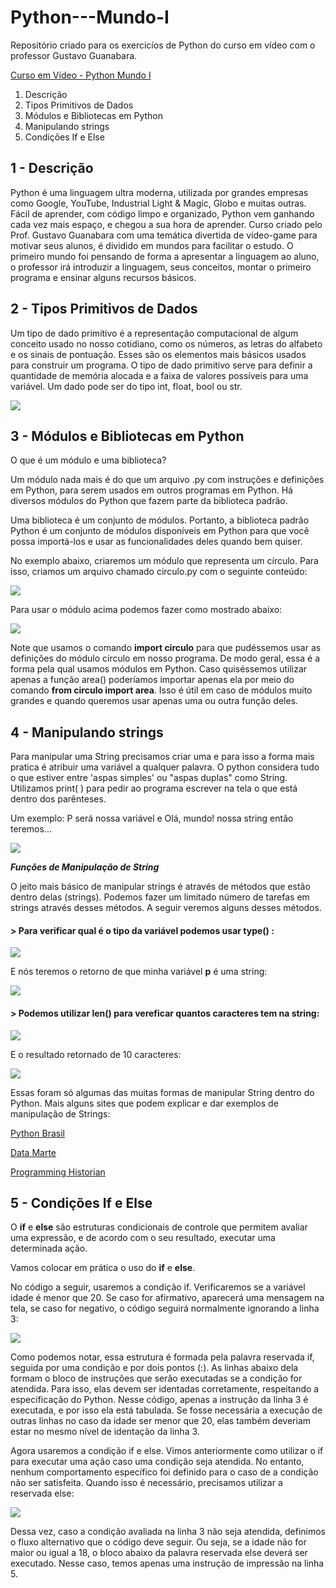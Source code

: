 # Python---Mundo-I
Repositório criado para os exercicíos de Python do curso em vídeo com o professor Gustavo Guanabara.

[Curso em Vídeo - Python Mundo I](https://youtu.be/S9uPNppGsGo)

1. Descrição
2. Tipos Primitivos de Dados
3. Módulos e Bibliotecas em Python
4. Manipulando strings
5. Condições If e Else

## 1 - Descrição
Python é uma linguagem ultra moderna, utilizada por grandes empresas como Google, YouTube, Industrial Light & Magic, Globo e muitas outras. Fácil de aprender, com código limpo e organizado, Python vem ganhando cada vez mais espaço, e chegou a sua hora de aprender. Curso criado pelo Prof. Gustavo Guanabara com uma temática divertida de vídeo-game para motivar seus alunos, é dividido em mundos para facilitar o estudo.
O primeiro mundo foi pensando de forma a apresentar a linguagem ao aluno, o professor irá introduzir a linguagem, seus conceitos, montar o primeiro programa e ensinar alguns recursos básicos.

## 2 - Tipos Primitivos de Dados

Um tipo de dado primitivo é a representação computacional de algum conceito usado no nosso cotidiano, como os números, as letras do alfabeto e os sinais de pontuação. Esses são os elementos mais básicos usados para construir um programa. O tipo de dado primitivo serve para definir a quantidade de memória alocada e a faixa de valores possíveis para uma variável. Um dado pode ser do tipo int, float, bool ou str.

![](imagens/tipos.png)

## 3 - Módulos e Bibliotecas em Python
O que é um módulo e uma biblioteca?

Um módulo nada mais é do que um arquivo .py com instruções e definições em Python, para serem usados em outros programas em Python. Há diversos módulos do Python que fazem parte da biblioteca padrão. 

Uma biblioteca é um conjunto de módulos. Portanto, a biblioteca padrão Python é um conjunto de módulos disponíveis em Python para que você possa importá-los e usar as funcionalidades deles quando bem quiser.

No exemplo abaixo, criaremos um módulo que representa um círculo. Para isso, criamos um arquivo chamado circulo.py com o seguinte conteúdo:

![](imagens/modulo.png)
 
 Para usar o módulo acima podemos fazer como mostrado abaixo:
 
 ![](imagens/usando_modulo.png)
 
 Note que usamos o comando **import circulo** para que pudéssemos usar as definições do módulo círculo em nosso programa. De modo geral, essa é a forma pela qual usamos módulos em Python. Caso quiséssemos utilizar apenas a função area() poderíamos importar apenas ela por meio do comando **from circulo import area**. Isso é útil em caso de módulos muito grandes e quando queremos usar apenas uma ou outra função deles.
 
 ## 4 - Manipulando strings
 
 Para manipular uma String precisamos criar uma e para isso a forma mais pratica é atribuir uma variável a qualquer palavra. O python considera tudo o que estiver entre 'aspas simples' ou "aspas duplas" como String. Utilizamos print( ) para pedir ao programa escrever na tela o que está dentro dos parênteses.

Um exemplo: P será nossa variável e Olá, mundo! nossa string então teremos...

![](imagens/ola_mundo.png)

**_Funções de Manipulação de String_**

O jeito mais básico de manipular strings é através de métodos que estão dentro delas (strings). Podemos fazer um limitado número de tarefas em strings através desses métodos. A seguir veremos alguns desses métodos.

#### > Para verificar qual é o **tipo** da variável podemos usar type() :

![](imagens/type.png)                

E nós teremos o retorno de que minha variável **p** é uma string:

![](imagens/type_result.png)

#### > Podemos utilizar len() para vereficar quantos caracteres tem na string: 

![](imagens/len.png)

E o resultado retornado de 10 caracteres:

![](imagens/len_result.png)
 
 Essas foram só algumas das muitas formas de manipular String dentro do Python. Mais alguns sites que podem explicar e dar exemplos de manipulação de Strings:
 
 [Python Brasil](https://wiki.python.org.br/ManipulandoStringsComPython)
 
 [Data Marte](https://datamarte.com/como-manipular-strings-em-python/)
 
 [Programming Historian](https://programminghistorian.org/pt/licoes/manipular-strings-python)
 
 ## 5 - Condições If e Else
 
 O **if** e **else** são estruturas condicionais de controle que permitem avaliar uma expressão, e de acordo com o seu resultado, executar uma determinada ação.
 
 Vamos colocar em prática o uso do **if** e **else**.
 
 No código a seguir, usaremos a condição if. Verificaremos se a variável idade é menor que 20. Se caso for afirmativo, aparecerá uma mensagem na tela, se caso for negativo, o código seguirá normalmente ignorando a linha 3:
 
 ![](imagens/if.png)
 
Como podemos notar, essa estrutura é formada pela palavra reservada if, seguida por uma condição e por dois pontos (:). As linhas abaixo dela formam o bloco de instruções que serão executadas se a condição for atendida. Para isso, elas devem ser identadas corretamente, respeitando a especificação do Python. Nesse código, apenas a instrução da linha 3 é executada, e por isso ela está tabulada. Se fosse necessária a execução de outras linhas no caso da idade ser menor que 20, elas também deveriam estar no mesmo nível de identação da linha 3.

Agora usaremos a condição if e else. Vimos anteriormente como utilizar o if para executar uma ação caso uma condição seja atendida. No entanto, nenhum comportamento específico foi definido para o caso de a condição não ser satisfeita. Quando isso é necessário, precisamos utilizar a reservada else:

![](imagens/if_else.png)

Dessa vez, caso a condição avaliada na linha 3 não seja atendida, definimos o fluxo alternativo que o código deve seguir. Ou seja, se a idade não for maior ou igual a 18, o bloco abaixo da palavra reservada else deverá ser executado. Nesse caso, temos apenas uma instrução de impressão na linha 5.
